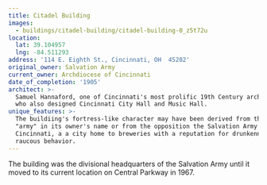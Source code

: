 ```yaml
---
title: Citadel Building
images:
  - buildings/citadel-building/citadel-building-0_z5t72u
location:
  lat: 39.104957
  lng: -84.511293
address: '114 E. Eighth St., Cincinnati, OH  45202'
original_owner: Salvation Army
current_owner: Archdiocese of Cincinnati
date_of_completion: '1905'
architect: >-
  Samuel Hannaford, one of Cincinnati's most prolific 19th Century architects
  who also designed Cincinnati City Hall and Music Hall.
unique_features: >-
  The buildiing's fortress-like character may have been derived from the term
  "army" in its owner's name or from the opposition the Salvation Army felt in
  Cincinnati, a a city home to breweries with a reputation for drunkenness and
  raucous behavior.
---
```


The building was the divisional headquarters of the Salvation Army until it moved to its current location on Central Parkway in 1967.

